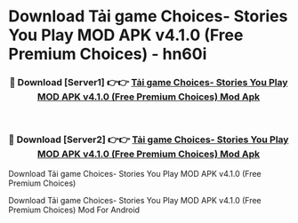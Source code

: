 # Download Tải game Choices- Stories You Play MOD APK v4.1.0 (Free Premium Choices) - hn60i


<div align="center">
<h3>🔴 Download [Server1] 👉👉 <a href="https://apk-comot.site?title=Tải_game_Choices-_Stories_You_Play_MOD_APK_v4.1.0_(Free_Premium_Choices)">Tải game Choices- Stories You Play MOD APK v4.1.0 (Free Premium Choices) Mod Apk</a></h3><br>
<h3>🔴 Download [Server2] 👉👉 <a href="https://apk-comot.site?title=Tải_game_Choices-_Stories_You_Play_MOD_APK_v4.1.0_(Free_Premium_Choices)">Tải game Choices- Stories You Play MOD APK v4.1.0 (Free Premium Choices) Mod Apk</a></h3>
</div>



Download Tải game Choices- Stories You Play MOD APK v4.1.0 (Free Premium Choices) 

Download Tải game Choices- Stories You Play MOD APK v4.1.0 (Free Premium Choices) Mod For Android